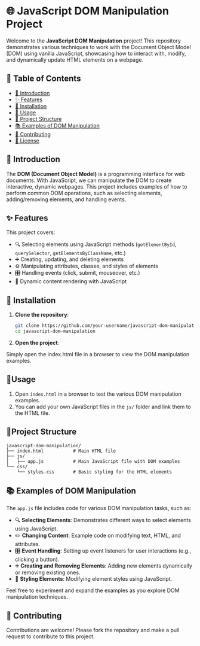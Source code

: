 # 🌐 JavaScript DOM Manipulation Project

Welcome to the **JavaScript DOM Manipulation** project! This repository demonstrates various techniques to work with the Document Object Model (DOM) using vanilla JavaScript, showcasing how to interact with, modify, and dynamically update HTML elements on a webpage.

## 📑 Table of Contents

- [📖 Introduction](#-introduction)
- [✨ Features](#-features)
- [🔧 Installation](#-installation)
- [🚀 Usage](#-usage)
- [📂 Project Structure](#-project-structure)
- [📚 Examples of DOM Manipulation](#-examples-of-dom-manipulation)
- [🤝 Contributing](#-contributing)
- [📜 License](#-license)

## 📖 Introduction

The **DOM (Document Object Model)** is a programming interface for web documents. With JavaScript, we can manipulate the DOM to create interactive, dynamic webpages. This project includes examples of how to perform common DOM operations, such as selecting elements, adding/removing elements, and handling events.

## ✨ Features

This project covers:

- 🔍 Selecting elements using JavaScript methods (`getElementById`, `querySelector`, `getElementsByClassName`, etc.)
- ➕ Creating, updating, and deleting elements
- ⚙️ Manipulating attributes, classes, and styles of elements
- 🎛️ Handling events (click, submit, mouseover, etc.)
- 📄 Dynamic content rendering with JavaScript

## 🔧 Installation

1. **Clone the repository**:

   ```bash
   git clone https://github.com/your-username/javascript-dom-manipulation.git
   cd javascript-dom-manipulation
   ```
2. **Open the project**:

Simply open the index.html file in a browser to view the DOM manipulation examples.

## 🚀Usage

1. Open `index.html` in a browser to test the various DOM manipulation examples.
2. You can add your own JavaScript files in the `js/` folder and link them to the HTML file.

## 📂Project Structure

```plaintext
javascript-dom-manipulation/
├── index.html           # Main HTML file
├── js/
│   ├── app.js           # Main JavaScript file with DOM examples
└── css/
    └── styles.css       # Basic styling for the HTML elements
```

## 📚 Examples of DOM Manipulation

The `app.js` file includes code for various DOM manipulation tasks, such as:

- 🔍 **Selecting Elements**: Demonstrates different ways to select elements using JavaScript.
- ✏️ **Changing Content**: Example code on modifying text, HTML, and attributes.
- 🎛️ **Event Handling**: Setting up event listeners for user interactions (e.g., clicking a button).
- ➕ **Creating and Removing Elements**: Adding new elements dynamically or removing existing ones.
- 🎨 **Styling Elements**: Modifying element styles using JavaScript.

Feel free to experiment and expand the examples as you explore DOM manipulation techniques.

## 🤝 Contributing

Contributions are welcome! Please fork the repository and make a pull request to contribute to this project.
